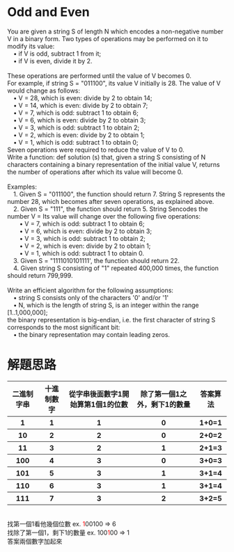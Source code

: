 <h1>Odd and Even</h1>

You are given a string S of length N which encodes a non-negative number V in a binary form. Two types of operations may be performed on it to modify its value:
<br>&emsp;• if V is odd, subtract 1 from it;
<br>&emsp;• if V is even, divide it by 2.
<br><br>These operations are performed until the value of V becomes 0.
<br>For example, if string S = "011100", its value V initially is 28. The value of V would change as follows:
<br>&emsp;• V = 28, which is even: divide by 2 to obtain 14;
<br>&emsp;• V = 14, which is even: divide by 2 to obtain 7;
<br>&emsp;• V = 7, which is odd: subtract 1 to obtain 6;
<br>&emsp;• V = 6, which is even: divide by 2 to obtain 3;
<br>&emsp;• V = 3, which is odd: subtract 1 to obtain 2;
<br>&emsp;• V = 2, which is even: divide by 2 to obtain 1;
<br>&emsp;• V = 1, which is odd: subtract 1 to obtain 0;
<br>Seven operations were required to reduce the value of V to 0.
<br>Write a function: def solution (s) that, given a string S consisting of N characters containing a binary representation of the initial value V, returns the number of operations after which its value will become 0.
<br><br>Examples:
<br>&emsp;1. Given S = "011100", the function should return 7. String S represents the number 28, which becomes after seven operations, as explained above.
<br>&emsp;2. Given S = "111", the function should return 5. String Sencodes the number V = Its value will change over the following five operations:
<br>&emsp;&emsp;• V = 7, which is odd: subtract 1 to obtain 6;
<br>&emsp;&emsp;• V = 6, which is even: divide by 2 to obtain 3;
<br>&emsp;&emsp;• V = 3, which is odd: subtract 1 to obtain 2;
<br>&emsp;&emsp;• V = 2, which is even: divide by 2 to obtain 1;
<br>&emsp;&emsp;• V = 1, which is odd: subtract 1 to obtain 0.
<br>&emsp;3. Given S = "1111010101111', the function should return 22.
<br>&emsp;4. Given string S consisting of "1" repeated 400,000 times, the function should return 799,999.
<br><br>Write an efficient algorithm for the following assumptions:
<br>&emsp;• string S consists only of the characters '0' and/or '1'
<br>&emsp;• N, which is the length of string S, is an integer within the range [1..1,000,000];
<br>the binary representation is big-endian, i.e. the first character of string S corresponds to the most significant bit:
<br>&emsp;• the binary representation may contain leading zeros.



<h1>解題思路</h1>

<table>
  <thead>
    <tr>
      <th>二進制字串</th>
      <th>十進制數字</th>
      <th>從字串後面數字1開始算第1個1的位數</th>
      <th>除了第一個1之外，剩下1的數量</th>
      <th>答案算法</th>
    </tr>
  </thead>
  <tbody>
    <tr>
      <th>1</th>
      <th>1</th>
      <th>1</th>
      <th>0</th>
      <th>1+0=1</th>
    </tr>
    <tr>
      <th>10</th>
      <th>2</th>
      <th>2</th>
      <th>0</th>
      <th>2+0=2</th>
    </tr>
    <tr>
      <th>11</th>
      <th>3</th>
      <th>2</th>
      <th>1</th>
      <th>2+1=3</th>
    </tr>
    <tr>
      <th>100</th>
      <th>4</th>
      <th>3</th>
      <th>0</th>
      <th>3+0=3</th>
    </tr>
    <tr>
      <th>101</th>
      <th>5</th>
      <th>3</th>
      <th>1</th>
      <th>3+1=4</th>
    </tr>
    <tr>
      <th>110</th>
      <th>6</th>
      <th>3</th>
      <th>1</th>
      <th>3+1=4</th>
    </tr>
    <tr>
      <th>111</th>
      <th>7</th>
      <th>3</th>
      <th>2</th>
      <th>3+2=5</th>
    </tr>
  </tbody>
</table>

<br>找第一個1看他幾個位數  ex. <span style="color: red;">1</span>00100 => 6
<br>找除了第一個1，剩下1的數量   ex.  100<span style="color: red;">1</span>00 => 1
<br>答案兩個數字加起來


